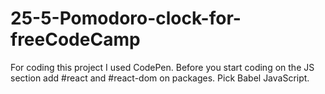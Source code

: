 # 25-5-Pomodoro-clock-for-freeCodeCamp

For coding this project I used CodePen.
Before you start coding on the JS section add #react and #react-dom on packages. 
Pick Babel JavaScript.
